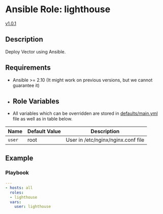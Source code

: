 # Ansible Role: lighthouse

[v1.0.1](https://github.com/Adel-pro/lighthouse-role/tags)

## Description

Deploy Vector using Ansible.

## Requirements

- Ansible >= 2.10 (It might work on previous versions, but we cannot guarantee it)

- ## Role Variables

- All variables which can be overridden are stored in [defaults/main.yml](defaults/main.yml) file as well as in table below.

| Name           | Default Value | Description                        |  
| -------------- | ------------- | -----------------------------------|  
| `user` | root | User in /etc/nginx/nginx.conf file |   

## Example

### Playbook

```yaml
---
- hosts: all
  roles:
  - lighthouse
  vars:
    user: lighthouse
```
